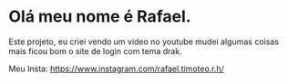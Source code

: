 # Olá meu nome é Rafael.

Este projeto, eu criei vendo um video no youtube mudei algumas coisas mais ficou bom o site de login com tema drak.

Meu Insta: https://www.instagram.com/rafael.timoteo.r.h/
